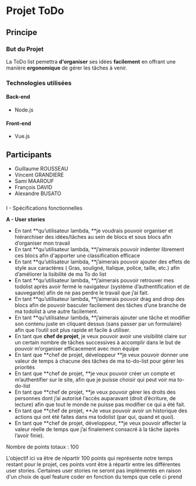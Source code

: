 # Projet ToDo

## Principe

### But du Projet

La ToDo list pemettra **d'organiser** ses idées **facilement** en offrant une manière **ergonomique** de gérer les tâches à venir.

### Technologies utilisées
#### Back-end
 * Node.js

#### Front-end
 * Vue.js

## Participants
 * Guillaume ROUSSEAU
 * Vincent GRANDIERE
 * Sami MAAROUF
 * François DAVID
 * Alexandre BUSATO

 ###  
I - Spécifications fonctionnelles


**A - User stories**


* En tant **qu’utilisateur lambda, **je voudrais pouvoir organiser et hiérarchiser des idées/tâches au sein de blocs et sous blocs afin d’organiser mon travail
* En tant **qu’utilisateur lambda, **j’aimerais pouvoir indenter librement ces blocs afin d'apporter une classification efficace
* En tant **qu’utilisateur lambda, **j’aimerais pouvoir ajouter des effets de style aux caractères ( Gras, souligné, Italique, police, taille, etc.) afin d’améliorer la lisibilité de ma To do list
* En tant **qu’utilisateur lambda, **j’aimerais pouvoir retrouver mes todolist après avoir fermé le navigateur (système d’authentification et de sauvegarde) afin de ne pas perdre le travail que j’ai fait.
* En tant **qu’utilisateur lambda, **j’aimerais pouvoir drag and drop des blocs afin de pouvoir basculer facilement des tâches d’une branche de ma todolist à une autre facilement.
* En tant **qu’utilisateur lambda, **j’aimerais ajouter une tâche et  modifier son contenu juste en cliquant dessus (sans passer par un formulaire) afin que l’outil soit plus rapide et facile à utiliser.
* En tant que **chef de projet**, je veux pouvoir avoir une visibilité claire sur un certain nombre de tâches successives à accomplir dans le but de pouvoir m’organiser efficacement avec mon équipe
* En tant que **chef de projet, développeur **je veux pouvoir donner une valeur de temps à chacune des tâches de ma to-do-list pour gérer les priorités
* En tant que **chef de projet, **je veux pouvoir créer un compte et m’authentifier sur le site, afin que je puisse choisir qui peut voir ma to-do-list
* En tant que **chef de projet, **je veux pouvoir gérer les droits des personnes dont j’ai autorisé l’accès auparavant (droit d’écriture, de lecture) afin que tout le monde ne puisse pas modifier ce qui a été fait.
* En tant que **chef de projet, **Je veux pouvoir avoir un historique des actions qui ont été faites dans ma todolist (par qui, quand et quoi).  
* En tant que **chef de projet, développeur, **je veux pouvoir affecter la valeur réelle de temps que j’ai finalement consacré à la tâche (après l’avoir finie).

Nombre de points totaux : 100

L'objectif ici va être de répartir 100 points qui représente notre temps restant pour le projet, ces points vont être à répartir entre les différentes user stories.
Certaines user  stories ne seront pas implémentés en raison d'un choix de quel feature coder en fonction du temps que celle ci prend
